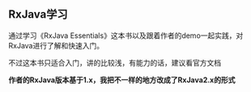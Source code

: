 ## RxJava学习
通过学习《RxJava Essentials》这本书以及跟着作者的demo一起实践，对RxJava进行了解和快速入门。

不过这本书只适合入门，讲的比较浅，有能力的话，建议看官方文档

**作者的RxJava版本基于1.x，我把不一样的地方改成了RxJava2.x的形式**
